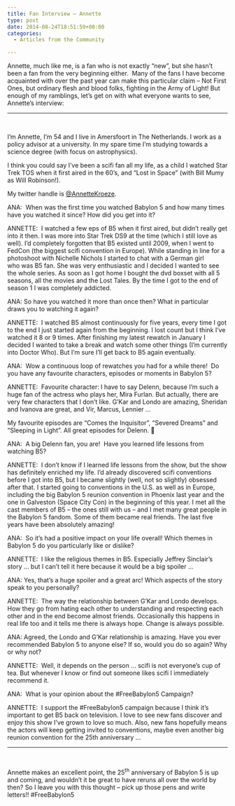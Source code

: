 ```yaml
---
title: Fan Interview – Annette
type: post
date: 2014-08-24T18:51:59+00:00
categories:
  - Articles from the Community

---
```

Annette, much like me, is a fan who is not exactly “new”, but she hasn’t been a fan from the very beginning either.  Many of the fans I have become acquainted with over the past year can make this particular claim – Not First Ones, but ordinary flesh and blood folks, fighting in the Army of Light! But enough of my ramblings, let’s get on with what everyone wants to see, Annette’s interview:

* * *

&nbsp;

I&#8217;m Annette, I&#8217;m 54 and I live in Amersfoort in The Netherlands. I work as a policy advisor at a university. In my spare time I&#8217;m studying towards a science degree (with focus on astrophysics).

I think you could say I&#8217;ve been a scifi fan all my life, as a child I watched Star Trek TOS when it first aired in the 60&#8217;s, and &#8220;Lost in Space&#8221; (with Bill Mumy as Will Robinson!).

My twitter handle is <a href="https://twitter.com/AnnetteKroeze" target="_blank">@AnnetteKroeze</a>.

ANA:  When was the first time you watched Babylon 5 and how many times have you watched it since? How did you get into it?

ANNETTE:  I watched a few eps of B5 when it first aired, but didn&#8217;t really get into it then. I was more into Star Trek DS9 at the time (which I still love as well). I&#8217;d completely forgotten that B5 existed until 2009, when I went to FedCon (the biggest scifi convention in Europe). While standing in line for a photoshoot with Nichelle Nichols I started to chat with a German girl who was B5 fan. She was very enthusiastic and I decided I wanted to see the whole series. As soon as I got home I bought the dvd boxset with all 5 seasons, all the movies and the Lost Tales. By the time I got to the end of season 1 I was completely addicted.

ANA: So have you watched it more than once then? What in particular draws you to watching it again?

ANNETTE:  I watched B5 almost continuously for five years, every time I got to the end I just started again from the beginning. I lost count but I think I&#8217;ve watched it 8 or 9 times. After finishing my latest rewatch in January I decided I wanted to take a break and watch some other things (I&#8217;m currently into Doctor Who). But I’m sure I&#8217;ll get back to B5 again eventually.

ANA:  Wow a continuous loop of rewatches you had for a while there!  Do you have any favourite characters, episodes or moments in Babylon 5?

ANNETTE:  Favourite character: I have to say Delenn, because I&#8217;m such a huge fan of the actress who plays her, Mira Furlan. But actually, there are very few characters that I don&#8217;t like. G&#8217;Kar and Londo are amazing, Sheridan and Ivanova are great, and Vir, Marcus, Lennier &#8230;

My favourite episodes are &#8220;Comes the Inquisitor&#8221;, &#8220;Severed Dreams&#8221; and &#8220;Sleeping in Light&#8221;. All great episodes for Delenn. 🙂

ANA:  A big Delenn fan, you are!  Have you learned life lessons from watching B5?

ANNETTE:  I don&#8217;t know if I learned life lessons from the show, but the show has definitely enriched my life. I&#8217;d already discovered scifi conventions before I got into B5, but I became slightly (well, not so slightly) obsessed after that. I started going to conventions in the U.S. as well as in Europe, including the big Babylon 5 reunion convention in Phoenix last year and the one in Galveston (Space City Con) in the beginning of this year. I met all the cast members of B5 &#8211; the ones still with us &#8211; and I met many great people in the Babylon 5 fandom. Some of them became real friends. The last five years have been absolutely amazing!

ANA:  So it’s had a positive impact on your life overall! Which themes in Babylon 5 do you particularly like or dislike?

ANNETTE:  I like the religious themes in B5. Especially Jeffrey Sinclair&#8217;s story &#8230; but I can&#8217;t tell it here because it would be a big spoiler &#8230;

ANA: Yes, that’s a huge spoiler and a great arc! Which aspects of the story speak to you personally?

ANNETTE:  The way the relationship between G&#8217;Kar and Londo develops. How they go from hating each other to understanding and respecting each other and in the end become almost friends. Occasionally this happens in real life too and it tells me there is always hope. Change is always possible.

ANA: Agreed, the Londo and G’Kar relationship is amazing. Have you ever recommended Babylon 5 to anyone else? If so, would you do so again? Why or why not?

ANNETTE:  Well, it depends on the person &#8230; scifi is not everyone’s cup of tea. But whenever I know or find out someone likes scifi I immediately recommend it.

ANA:  What is your opinion about the #FreeBabylon5 Campaign?

ANNETTE:  I support the #FreeBabylon5 campaign because I think it&#8217;s important to get B5 back on television. I love to see new fans discover and enjoy this show I&#8217;ve grown to love so much. Also, new fans hopefully means the actors will keep getting invited to conventions, maybe even another big reunion convention for the 25th anniversary &#8230;

* * *

&nbsp;

Annette makes an excellent point, the 25<sup>th</sup> anniversary of Babylon 5 is up and coming, and wouldn’t it be great to have reruns all over the world by then? So I leave you with this thought – pick up those pens and write letters!! #FreeBabylon5
